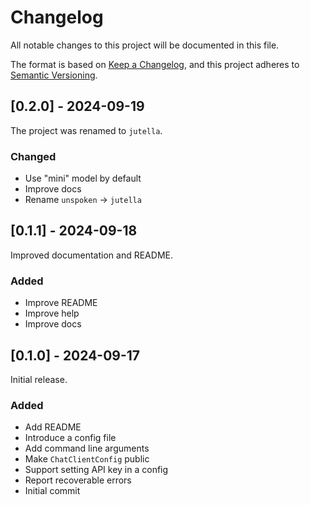 # Changelog

All notable changes to this project will be documented in this file.

The format is based on [Keep a Changelog](https://keepachangelog.com/en/1.1.0/),
and this project adheres to [Semantic Versioning](https://semver.org/spec/v2.0.0.html).

## [0.2.0] - 2024-09-19

The project was renamed to `jutella`.

### Changed

- Use "mini" model by default
- Improve docs
- Rename `unspoken` -> `jutella`

## [0.1.1] - 2024-09-18

Improved documentation and README.

### Added

- Improve README
- Improve help
- Improve docs

## [0.1.0] - 2024-09-17

Initial release.

### Added

- Add README
- Introduce a config file
- Add command line arguments
- Make `ChatClientConfig` public
- Support setting API key in a config
- Report recoverable errors
- Initial commit
